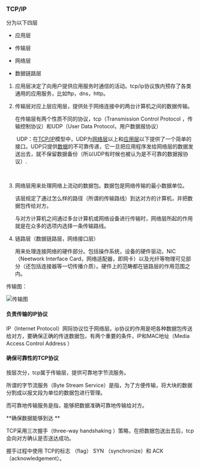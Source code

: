 ###	TCP/IP

分为以下四层

- 应用层

- 传输层

- 网络层

- 数据链路层

  

1. 应用层决定了向用户提供应用服务时通信的活动。tcp/ip协议族内预存了各类通用的应用服务，比如ftp，dns，http。

2. 传输层对应上层应用层，提供处于网络连接中的两台计算机之间的数据传输。

   在传输层有两个性质不同的协议，tcp（Transmission Control Protocol ，传输控制协议）和UDP（User Data Protocol，用户数据报协议）

   

   ​	UDP：在[TCP/IP](https://zh.wikipedia.org/wiki/TCP/IP)模型中，UDP为[网络层](https://zh.wikipedia.org/wiki/网络层)以上和[应用层](https://zh.wikipedia.org/wiki/应用层)以下提供了一个简单的接口。UDP只提供[数据](https://zh.wikipedia.org/wiki/数据)的不可靠传递，它一旦把应用程序发给网络层的数据发送出去，就不保留数据备份（所以UDP有时候也被认为是不可靠的数据报协议）.

   ​		

3. 网络层用来处理网络上流动的数据包。数据包是网络传输的最小数据单位。

   该层规定了通过怎么样的路径（所谓的传输路线）到达对方的计算机，并把数据包传给对方。

   与对方计算机之间通过多台计算机或网络设备进行传输时，网络层所起的作用就是在众多的选项内选择一条传输路线。

4. 链路层（数据链路层，网络接口层）

   用来处理连接网络的硬件部分。包括操作系统，设备的硬件驱动，NIC（Neetwork Interface Card，网络适配器，即网卡）以及光纤等物理可见部分（还包括连接器等一切传播介质）。硬件上的范畴都在链路层的作用范围之内。

传输图：

![传输图](https://raw.githubusercontent.com/haochencheng/java-interview/master/pic/tcp%3Aip/tcp%3Aip传输.png)



####	负责传输的IP协议

IP（Internet Protocol）网际协议位于网络层。ip协议的作用是吧各种数据包传送给对方，要确保正确的传送数据包，有两个重要的条件，IP和MAC地址（Media Access Control Address ）

####	确保可靠性的TCP协议

按层次分，tcp属于传输层，提供可靠地字节流服务。

所谓的字节流服务（Byte Stream Service）是指，为了方便传输，将大块的数据分割成以报文段为单位的数据包进行管理。

而可靠地传输服务是指，能够把数据准确可靠地传输给对方。

**确保数据能够到达 **

TCP采用三次握手（three-way handshaking ）策略，在把数据包送出去后，tcp会向对方确认是否送达成功。

握手过程中使用 TCP的标志 （flag） SYN （synchronize）和 ACK （acknowledgement）。



